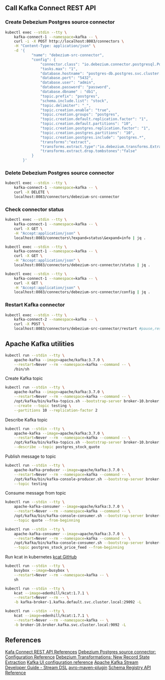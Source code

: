 ## Call Kafka Connect REST API

### Create Debezium Postgres source connector 
```bash
kubectl exec --stdin --tty \
    kafka-connect-1 --namespace=kafka -- \
    curl -i -X POST http://localhost:8083/connectors \
    -H "Content-Type: application/json" \
    -d '{
            "name": "debezium-src-connector",
            "config": {
                "connector.class": "io.debezium.connector.postgresql.PostgresConnector",
                "tasks.max": "1",
                "database.hostname": "postgres-db.postgres.svc.cluster.local",
                "database.port": "5432",
                "database.user": "admin",
                "database.password": "password",
                "database.dbname" : "db1",
                "topic.prefix": "postgres",
                "schema.include.list": "stock",
                "topic.delimiter": "_",
                "topic.creation.enable": "true",
                "topic.creation.groups": "postgres",
                "topic.creation.default.replication.factor": "1",
                "topic.creation.default.partitions": "10",
                "topic.creation.postgres.replication.factor": "1",
                "topic.creation.postgres.partitions": "10",
                "topic.creation.postgres.include": "postgres.*",
                "transforms":"extract",
                "transforms.extract.type":"io.debezium.transforms.ExtractNewRecordState",
                "transforms.extract.drop.tombstones":"false"
            }
        }'
```

### Delete Debezium Postgres source connector 
```bash
kubectl exec --stdin --tty \
    kafka-connect-1 --namespace=kafka -- \
    curl -X DELETE \
    localhost:8083/connectors/debezium-src-connector
```


### Check connector status 
```bash
kubectl exec --stdin --tty \
    kafka-connect-1 --namespace=kafka -- \
    curl -X GET \
    -H "Accept:application/json" \
    localhost:8083/connectors\?expand=status\&expand=info | jq .

kubectl exec --stdin --tty \
    kafka-connect-1 --namespace=kafka -- \
    curl -X GET \
    -H "Accept:application/json" \
    localhost:8083/connectors/debezium-src-connector/status | jq .

kubectl exec --stdin --tty \
    kafka-connect-1 --namespace=kafka -- \
    curl -X GET \
    -H "Accept:application/json" \
    localhost:8083/connectors/debezium-src-connector/config | jq .
```

### Restart Kafka connector
```bash
kubectl exec --stdin --tty \
    kafka-connect-2 --namespace=kafka -- \
    curl -X POST \
    localhost:8083/connectors/debezium-src-connector/restart #pause,resume,stop
```

## Apache Kafka utilities 
```bash
kubectl run --stdin --tty \
    apache-kafka --image=apache/kafka:3.7.0 \
    --restart=Never --rm --namespace=kafka --command -- \
    /bin/sh
```

Create Kafka topic
```bash
kubectl run --stdin --tty \
    apache-kafka --image=apache/kafka:3.7.0 \
    --restart=Never --rm --namespace=kafka --command -- \
    /opt/kafka/bin/kafka-topics.sh --bootstrap-server broker-10.broker:9092 \
    --create --topic testing \
    --partitions 10 --replication-factor 2
```

Describe Kafka topic
```bash
kubectl run --stdin --tty \
    apache-kafka --image=apache/kafka:3.7.0 \
    --restart=Never --rm --namespace=kafka --command -- \
    /opt/kafka/bin/kafka-topics.sh --bootstrap-server broker-10.broker:9092 \
    --describe --topic postgres_stock_quote
```

Publish message to topic
```bash
kubectl run --stdin --tty \
    apache-kafka-producer --image=apache/kafka:3.7.0 \
    --restart=Never --rm --namespace=kafka --command -- \
    /opt/kafka/bin/kafka-console-producer.sh --bootstrap-server broker-10.broker:9092 \
    --topic testing
```

Consume message from topic
```bash
kubectl run --stdin --tty \
    apache-kafka-consumer --image=apache/kafka:3.7.0 \
    --restart=Never --rm --namespace=kafka --command -- \
    /opt/kafka/bin/kafka-console-consumer.sh --bootstrap-server broker-10.broker:9092 \
    --topic quote --from-beginning

kubectl run --stdin --tty \
    apache-kafka-consumer --image=apache/kafka:3.7.0 \
    --restart=Never --rm --namespace=kafka --command -- \
    /opt/kafka/bin/kafka-console-consumer.sh --bootstrap-server broker-10.broker:9092 \
    --topic postgres_stock_price_feed --from-beginning
```


Run kcat in kubernetes
[kcat GitHub](https://github.com/edenhill/kcat)

```bash
kubectl run --stdin --tty \
    busybox --image=busybox \
    --restart=Never --rm --namespace=kafka -- \
    sh

kubectl run --stdin --tty \
    kcat --image=edenhill/kcat:1.7.1 \
    --restart=Never --rm -- \
    -b kafka-broker-1.kafka.default.svc.cluster.local:29092 -L

kubectl run --stdin --tty \
    kcat --image=edenhill/kcat:1.7.1 \
    --restart=Never --rm --namespace=kafka -- \
    -b broker-10.broker.kafka.svc.cluster.local:9092 -L
```

## References
[Kafa Connect REST API References](https://docs.confluent.io/platform/current/connect/references/restapi.html)
[Debezium Postgres source connector: Configuration Reference](https://docs.confluent.io/kafka-connectors/debezium-postgres-source/current/postgres_source_connector_config.html#postgres-source-connector-config)
[Debezium Transformations: New Record State Extraction](https://debezium.io/documentation/reference/stable/transformations/event-flattening.html)
[Kafka UI configuration reference](https://docs.kafka-ui.provectus.io/configuration/misc-configuration-properties)
[Apache Kafka Stream Developer Guide - Stream DSL](https://kafka.apache.org/37/documentation/streams/developer-guide/dsl-api.html#aggregating)
[avro-maven-plugin](https://avro.apache.org/docs/1.10.2/gettingstartedjava.html)
[Schema Registry API Reference](https://docs.confluent.io/legacy/platform/4.1.3/schema-registry/docs/using.html)
